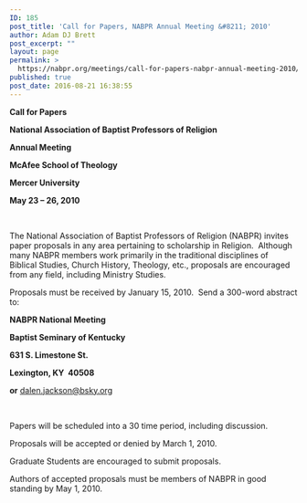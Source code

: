 ```yaml
---
ID: 185
post_title: 'Call for Papers, NABPR Annual Meeting &#8211; 2010'
author: Adam DJ Brett
post_excerpt: ""
layout: page
permalink: >
  https://nabpr.org/meetings/call-for-papers-nabpr-annual-meeting-2010/
published: true
post_date: 2016-08-21 16:38:55
---
```

<strong>Call for Papers</strong><strong>
</strong>

<strong>National Association of Baptist Professors of Religion</strong><strong>
</strong>

<strong>Annual Meeting</strong><strong>
</strong>

<strong>McAfee School of Theology</strong>

<strong>Mercer University</strong><strong>
</strong>

<strong>May 23 – 26, 2010</strong><strong> </strong>

&nbsp;

The National Association of Baptist Professors of Religion (NABPR) invites paper proposals in any area pertaining to scholarship in Religion.  Although many NABPR members work primarily in the traditional disciplines of Biblical Studies, Church History, Theology, etc., proposals are encouraged from any field, including Ministry Studies.

Proposals must be received by January 15, 2010.  Send a 300-word abstract to:

<strong>NABPR National Meeting</strong>

<strong>Baptist Seminary of Kentucky</strong>

<strong>631 S. Limestone St.</strong>

<strong>Lexington, KY  40508</strong>

<strong>or</strong> <a href="mailto:dalen.jackson@bsky.org"><u>dalen.jackson@bsky.org</u></a>

&nbsp;

Papers will be scheduled into a 30 time period, including discussion.

Proposals will be accepted or denied by March 1, 2010.

Graduate Students are encouraged to submit proposals.

Authors of accepted proposals must be members of NABPR in good standing by May 1, 2010.